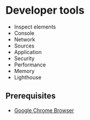 # Developer tools

- Inspect elements
- Console
- Network
- Sources
- Application
- Security
- Performance
- Memory
- Lighthouse

## Prerequisites

- [Google Chrome Browser](https://www.google.com/chrome/)
